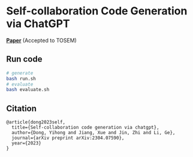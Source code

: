 # Self-collaboration Code Generation via ChatGPT
[**Paper**](https://arxiv.org/abs/2304.07590) (Accepted to TOSEM)

## Run code
```bash
# generate
bash run.sh
# evaluate
bash evaluate.sh
```
 
## Citation
```
@article{dong2023self,
  title={Self-collaboration code generation via chatgpt},
  author={Dong, Yihong and Jiang, Xue and Jin, Zhi and Li, Ge},
  journal={arXiv preprint arXiv:2304.07590},
  year={2023}
}
```


